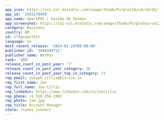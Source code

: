 ```yaml
---
app_icon: https://is1-ssl.mzstatic.com/image/thumb/Purple116/v4/cd/2b/74/cd2b7443-5fee-abe6-9335-9789f5271df1/AppIcon-0-0-1x_U007emarketing-0-10-0-85-220.png/1024x1024bb.png
app_id: '1552279450'
app_name: SmartPOS | Gestão de Vendas.
app_screenshot: https://is1-ssl.mzstatic.com/image/thumb/PurpleSource126/v4/6e/30/70/6e3070a3-a140-f109-a0ca-8b6b72beb8f5/27edfe77-9f0f-4888-910c-ff5899dd5bed_App_Store_-_Ingles_-_1242_x_2688__U00281_U0029.png/1242x2688bb.png
category: Business
country: BR
id: z79gxawzY5Ct
language: en
most_recent_release: '2024-01-24T00:00:00'
publisher_id: '1494343712'
publisher_name: NetPos
rank: '204'
release_count_in_past_year: '7'
release_count_in_past_year_category: 16
release_count_in_past_year_top_in_category: 21
rep_email: joseph.cillis@bitrise.io
rep_first_name: Joe
rep_full_name: Joe Cillis
rep_linkedin: https://www.linkedin.com/in/joecillis
rep_phone: +1 518-258-1902
rep_photo: joe.jpg
rep_title: Account Manager
store: itunes_connect
---
```

